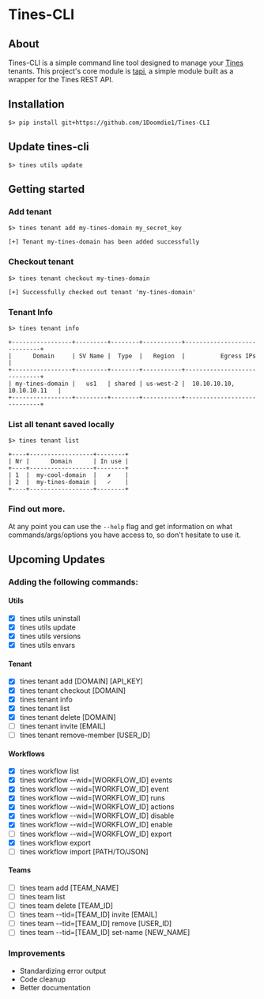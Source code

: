 # Tines-CLI

## About
Tines-CLI is a simple command line tool designed to manage your [Tines](https://www.tines.com/) tenants.
This project's core module is [tapi](https://github.com/1Doomdie1/tapi), a simple module built as a wrapper for the Tines REST API.

## Installation
```commandline
$> pip install git+https://github.com/1Doomdie1/Tines-CLI
```
## Update tines-cli

```commandline
$> tines utils update
```
## Getting started

### Add tenant
```commandline
$> tines tenant add my-tines-domain my_secret_key

[+] Tenant my-tines-domain has been added successfully
``` 

### Checkout tenant
```commandline
$> tines tenant checkout my-tines-domain

[+] Successfully checked out tenant 'my-tines-domain'
```

### Tenant Info
```commandline
$> tines tenant info

+-----------------+---------+--------+-----------+-----------------------------+
|      Domain     | SV Name |  Type  |   Region  |          Egress IPs         |
+-----------------+---------+--------+-----------+-----------------------------+
| my-tines-domain |   us1   | shared | us-west-2 |  10.10.10.10, 10.10.10.11   |
+-----------------+---------+--------+-----------+-----------------------------+
```

### List all tenant saved locally
```commandline
$> tines tenant list

+----+------------------+--------+
| Nr |      Domain      | In use |
+----+------------------+--------+
| 1  |  my-cool-domain  |   ✗    |
| 2  |  my-tines-domain |   ✓    |
+----+------------------+--------+
```
### Find out more.
At any point you can use the `--help` flag and get information on what commands/args/options you have access to, so don't hesitate to use it.

## Upcoming Updates

### Adding the following commands:

#### Utils
- [x] tines utils uninstall
- [x] tines utils update
- [x] tines utils versions
- [x] tines utils envars

#### Tenant

- [x] tines tenant add \[DOMAIN\] \[API_KEY\]
- [x] tines tenant checkout \[DOMAIN\]
- [x] tines tenant info
- [x] tines tenant list
- [x] tines tenant delete \[DOMAIN\]
- [ ] tines tenant invite \[EMAIL\]
- [ ] tines tenant remove-member \[USER_ID\]

#### Workflows
- [x] tines workflow list
- [x] tines workflow --wid=\[WORKFLOW_ID\] events
- [x] tines workflow --wid=\[WORKFLOW_ID\] event
- [x] tines workflow --wid=\[WORKFLOW_ID\] runs
- [x] tines workflow --wid=\[WORKFLOW_ID\] actions
- [x] tines workflow --wid=\[WORKFLOW_ID\] disable
- [x] tines workflow --wid=\[WORKFLOW_ID\] enable
- [ ] tines workflow --wid=\[WORKFLOW_ID\] export
- [x] tines workflow export
- [ ] tines workflow import \[PATH/TO/JSON\]

#### Teams
- [ ] tines team add [TEAM_NAME\]
- [ ] tines team list
- [ ] tines team delete \[TEAM_ID\]
- [ ] tines team --tid=\[TEAM_ID\] invite \[EMAIL\]
- [ ] tines team --tid=\[TEAM_ID\] remove \[USER_ID\]
- [ ] tines team --tid=\[TEAM_ID\] set-name \[NEW_NAME\]

### Improvements

- Standardizing error output
- Code cleanup
- Better documentation